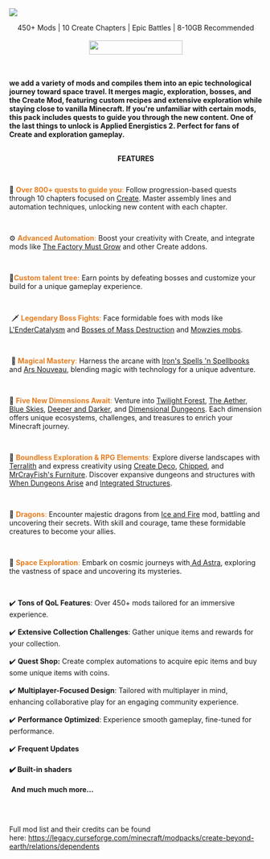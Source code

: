 <img src="https://i.imgur.com/hoidEzL.png">
<br/>
<p align="center">450+ Mods | 10 Create Chapters | Epic Battles | 8-10GB Recommended
<br/>
<br/>
<a href="https://dsc.gg/britakeestudio" rel="nofollow"><img src="https://img.shields.io/discord/1272931953821352047?style=for-the-badge&label=Britakee%20Studio&labelColor=0c1323&color=f97044" width="186" height="28"></a></p>
<br/>
<br/>
<strong>we add a variety of modѕ and compileѕ them into an epic technological journey toward ѕpace travel. It merges magic, exploration, bosses, and the Create Mod, featuring custom recipes and extensive exploration while staying close to vanilla Minecraft. If you're unfamiliar with certain mods, this pack includes quests to guide you through the new content. One of the last things to unlock is Applied Energistics 2. Perfect for fans of Create and exploration gameplay.</strong>
<br/>
<br/>
<p align="center"><strong>FEATURES</strong></p>
<br/>
<p>📖 <span style="color:#e67e23"><strong>Over 800+ quests to guide you</strong>: </span>Follow progression-based quests through 10 chapters focused on <span style="text-decoration:underline">Create</span>. Master assembly lines and automation techniques, unlocking new content with each chapter.</p>
<br/>
<p>⚙️<span style="color:#e67e23"> <strong>Advanced Automation</strong>:</span> Boost your creativity with Create, and integrate mods like <span style="text-decoration:underline">The Factory Must Grow</span> and other Create addons.</p>
<br/>
<p>🌟<span style="color:#e67e23"><strong>Custom talent tree:</strong></span> Earn points by defeating bosses and customize your build for a unique gameplay experience.</p>
<br/>
<p>&nbsp;🗡 <span style="color:#e67e23"><strong>Legendary Boss Fights</strong>:</span> Face formidable foes with mods like <span style="text-decoration:underline">L'EnderCatalysm</span> and <span style="text-decoration:underline">Bosses of Mass Destruction</span>&nbsp;and <span style="text-decoration:underline">Mowzies mobs</span>.</p>
<br/>
<p>&nbsp;🔮<span style="color:#e67e23"> <strong>Magical Mastery</strong>:</span> Harness the arcane with <span style="text-decoration:underline">Iron's Spells 'n Spellbooks</span> and <span style="text-decoration:underline">Ars Nouveau</span>, blending magic with technology for a unique adventure.</p>
<br/>
<p>🌌 <span style="color:#e67e23"><strong>Five New Dimensions Await</strong>:</span> Venture into <span style="text-decoration:underline">Twilight Forest</span>, <span style="text-decoration:underline">The Aether</span>, <span style="text-decoration:underline">Blue Skies</span>, <span style="text-decoration:underline">Deeper and Darker</span>, and <span style="text-decoration:underline">Dimensional Dungeons</span>. Each dimension offers unique ecosystems, challenges, and treasures to enrich your Minecraft journey.</p>
<br/>
<p>🏡<span style="color:#e67e23"> <strong>Boundless Exploration &amp; RPG Elements</strong>:</span> Explore diverse landscapes with <span style="text-decoration:underline">Terralith</span> and express creativity using <span style="text-decoration:underline">Create Deco</span>, <span style="text-decoration:underline">Chipped</span>, and <span style="text-decoration:underline">MrCrayFish's Furniture</span>. Discover expansive dungeons and structures with <span style="text-decoration:underline">When Dungeons Arise</span> and <span style="text-decoration:underline">Integrated Structures</span>.</p>
<br/>
<p>🐉 <span style="color:#e67e23"><strong>Dragons</strong>:</span> Encounter majestic dragons from <span style="text-decoration:underline">Ice and Fire</span> mod, battling and uncovering their secrets. With skill and courage, tame these formidable creatures to become your allies.</p>
<br/>
<p>🚀&nbsp;<span style="color:#e67e23"><strong>Space Exploration</strong>:</span> Embark on cosmic journeys with<span style="text-decoration:underline"> Ad Astra</span>, exploring the vastness of space and uncovering its mysteries.&nbsp;</p>
<br/>
<p>✔️&nbsp;<strong>Tons of QoL Features</strong>: Over 450+ mods tailored for an immersive experience.<br><br>✔️&nbsp;<strong>Extensive Collection Challenges</strong>: Gather unique items and rewards for your collection.<br><br>✔️ <strong>Quest Shop:</strong> Create complex automations to acquire epic items and buy some unique items with coins.<br><br>✔️ <strong>Multiplayer-Focused Design</strong>: Tailored with multiplayer in mind, enhancing collaborative play for an engaging community experience.<br><br>✔️ <strong>Performance Optimized</strong>: Experience smooth gameplay, fine-tuned for performance.<br><br>✔️ <strong>Frequent Updates<br><br>✔️ Built-in shaders<br><br></strong>&nbsp;<strong>And much much more...</strong></p>
<br/>
<br/>
<p>Full mod list and their credits can be found here:&nbsp;<a href="https://legacy.curseforge.com/minecraft/modpacks/create-beyond-earth/relations/dependents" rel="nofollow">https://legacy.curseforge.com/minecraft/modpacks/create-beyond-earth/relations/dependents</a></p>
